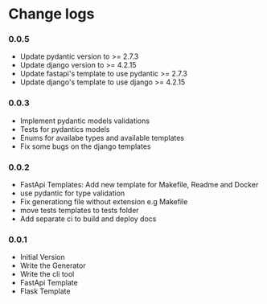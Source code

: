 # Change logs

### 0.0.5

-   Update pydantic version to >= 2.7.3
-   Update django version to >= 4.2.15
-   Update fastapi's template to use pydantic >= 2.7.3
-   Update django's template to use django >= 4.2.15

### 0.0.3

-   Implement pydantic models validations
-   Tests for pydantics models
-   Enums for availabe types and available templates
-   Fix some bugs on the django templates

### 0.0.2

-   FastApi Templates: Add new template for Makefile, Readme and Docker
-   use pydantic for type validation
-   Fix generationg file without extension e.g Makefile
-   move tests templates to tests folder
-   Add separate ci to build and deploy docs

### 0.0.1

-   Initial Version
-   Write the Generator
-   Write the cli tool
-   FastApi Template
-   Flask Template
